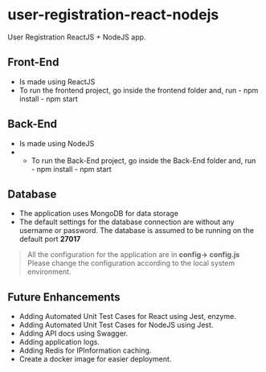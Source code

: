# user-registration-react-nodejs

User Registration ReactJS + NodeJS app.

## Front-End

- Is made using ReactJS
- To run the frontend project, go inside the frontend folder and, run - npm install - npm start

## Back-End

- Is made using NodeJS
- - To run the Back-End project, go inside the Back-End folder and, run - npm install - npm start

## Database

- The application uses MongoDB for data storage
- The default settings for the database connection are without any username or password. The database is assumed to be running on the default port **27017**

> All the configuration for the application are in **config-> config.js**
> Please change the configuration according to the local system environment.

## Future Enhancements
- Adding Automated Unit Test Cases for React using Jest, enzyme.
- Adding Automated Unit Test Cases for NodeJS using Jest.
- Adding API docs using Swagger.
- Adding application logs.
- Adding Redis for IPInformation caching.
- Create a docker image for easier deployment.
